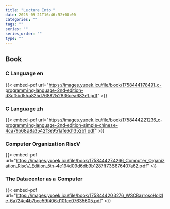 ```yaml
---
title: "Lecture Into "
date: 2025-09-21T16:46:52+08:00
categories: ""
tags: ""
series: ""
series_order: ""
type: ""
---
```


## Book

### C Language en

{{< embed-pdf url="https://images.yuoek.icu/file/book/1758444178491_c-programming-language-2nd-edition-d3cf5bd55a825d7688252836cea682e1.pdf" >}}

### C Language zh


{{< embed-pdf url="https://images.yuoek.icu/file/book/1758444221236_c-programming-language-2nd-edition-simple-chinese-4ca79b68a8a3542f3e951afe6d1352b1.pdf" >}}


### Computer Organization RiscV


{{< embed-pdf url="https://images.yuoek.icu/file/book/1758444274266_Computer_Organization_RiscV_Edition_5th-4e194d09d6db9b1287ff736876407a62.pdf" >}}

### The Datacenter as a Computer


{{< embed-pdf url="https://images.yuoek.icu/file/book/1758444203276_WSCBarrosoHolzle-6a724c4b7bcc59f406d101ce07635605.pdf" >}}

